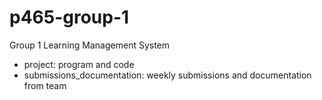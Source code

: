 # p465-group-1

Group 1 Learning Management System
 - project: program and code
 - submissions_documentation: weekly submissions and documentation from team
